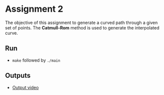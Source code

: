 # Assignment 2

The objective of this assignment to generate a curved path through a given set of points. The **Catmull-Rom** method is used to generate the interpolated curve.

## Run

- `make` followed by `./main`

## Outputs

- [Output video](./output/assignment2-catmullrom-atmpt2.mp4)